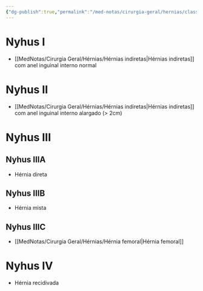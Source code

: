 ```yaml
---
{"dg-publish":true,"permalink":"/med-notas/cirurgia-geral/hernias/classificacao-de-nyhus/"}
---
```



# Nyhus I
- [[MedNotas/Cirurgia Geral/Hérnias/Hérnias indiretas\|Hérnias indiretas]]  com anel inguinal interno normal
# Nyhus II
- [[MedNotas/Cirurgia Geral/Hérnias/Hérnias indiretas\|Hérnias indiretas]]  com anel inguinal interno alargado (> 2cm)

# Nyhus III
## Nyhus IIIA
- Hérnia direta

## Nyhus IIIB
- Hérnia mista

## Nyhus IIIC
- [[MedNotas/Cirurgia Geral/Hérnias/Hérnia femoral\|Hérnia femoral]]

# Nyhus IV
- Hérnia recidivada
